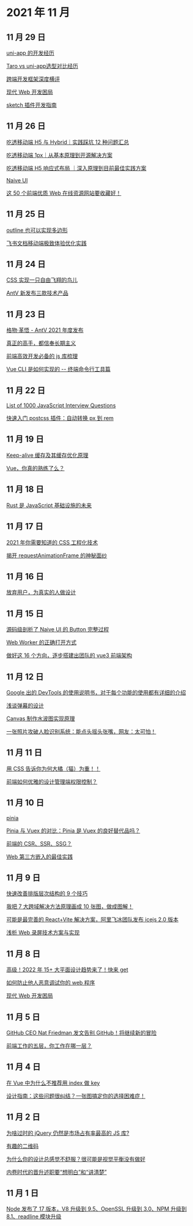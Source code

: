 # 2021 年 11 月

## 11 月 29 日

[uni-app 的开发经历](https://juejin.cn/post/6844903910876905486) <Badge type="tip" text="文章" />

[Taro vs uni-app选型对比经历](https://juejin.cn/post/6844903768794857480) <Badge type="tip" text="文章" />

[跨端开发框架深度横评](https://juejin.cn/post/6844903810788245511) <Badge type="tip" text="文章" />

[现代 Web 开发困局](https://juejin.cn/post/7025868886914400293) <Badge type="tip" text="文章" />

[sketch 插件开发指南](https://juejin.cn/post/7033911797279096845) <Badge type="tip" text="文章" />

## 11 月 26 日

[吃透移动端 H5 与 Hybrid｜实践踩坑 12 种问题汇总](https://mp.weixin.qq.com/s/0CeOdxKdmswfxFxw6mXe6Q) <Badge type="tip" text="技术" />

[吃透移动端 1px｜从基本原理到开源解决方案](https://juejin.cn/post/6844904023145857038) <Badge type="tip" text="技术" />

[吃透移动端 H5 响应式布局 ｜深入原理到目前最佳实践方案](https://juejin.cn/post/6844904021552005128) <Badge type="tip" text="技术" />

[Naive UI](https://github.com/TuSimple/naive-ui) <Badge type="tip" text="Git Star" />

[这 50 个前端优质 Web 在线资源网站要收藏好！](https://mp.weixin.qq.com/s/371yqPp6Jew-xawFJA0SHQ) <Badge type="tip" text="文章" />

## 11 月 25 日

[outline 也可以实现多边形](https://mp.weixin.qq.com/s/m_e37kJvaVvnOmzVm3H6Pg) <Badge type="tip" text="技术" />

[飞书文档移动端极致体验优化实践](https://mp.weixin.qq.com/s/vYen8pe_CMTA7LhYTLtGxQ) <Badge type="tip" text="技术" />

## 11 月 24 日

[CSS 实现一只自由飞翔的鸟儿](https://juejin.cn/post/7032876592544088101) <Badge type="tip" text="技术" />

[AntV 新发布三款技术产品](https://mp.weixin.qq.com/s/_SA8eQA6y7cx_bVVgizY9Q) <Badge type="tip" text="文章" />

## 11 月 23 日

[格物·革悟 - AntV 2021 年度发布](https://mp.weixin.qq.com/s/iH9TNphxEqXp6-A2f7dBZw) <Badge type="tip" text="文章" />

[真正的高手，都信奉长期主义](https://mp.weixin.qq.com/s/2vaD1d7l8q_4sgDVW2Rj1Q) <Badge type="tip" text="文章" />

[前端高效开发必备的 js 库梳理](https://mp.weixin.qq.com/s/6AUa4xMUlHbysfZYUpQhXg) <Badge type="tip" text="技术" />

[Vue CLI 是如何实现的 -- 终端命令行工具篇](https://mp.weixin.qq.com/s/SsvjIKvBMgL2ZMBIMakHZA) <Badge type="tip" text="技术" />

## 11 月 22 日

[List of 1000 JavaScript Interview Questions](https://github.com/sudheerj/javascript-interview-questions) <Badge type="tip" text="Git Star" />

[快速入门 postcss 插件：自动转换 px 到 rem](https://mp.weixin.qq.com/s/fRnXzm-vp8eV8N2nc-CaqQ) <Badge type="tip" text="文章" />

## 11 月 19 日

[Keep-alive 缓存及其缓存优化原理](https://mp.weixin.qq.com/s/CV6rz73IA-tTI5JAPnJM5Q) <Badge type="tip" text="技术" />

[Vue，你真的熟练了么？](https://mp.weixin.qq.com/s/loCsMYMVpGT5IvqHfuEJTw) <Badge type="tip" text="技术" />

## 11 月 18 日

[Rust 是 JavaScript 基础设施的未来](https://mp.weixin.qq.com/s/3ZRQ0vZqf1ESWmVlxzYS7Q) <Badge type="tip" text="文章" />

## 11 月 17 日

[2021 年你需要知道的 CSS 工程化技术](https://mp.weixin.qq.com/s/J8pAq-4lLXH4C4Bcz_P2fQ) <Badge type="tip" text="文章" />

[揭开 requestAnimationFrame 的神秘面纱](https://mp.weixin.qq.com/s/Wzqd-u2gD5Jtg2ReVW5J2A) <Badge type="tip" text="文章" />

## 11 月 16 日

[放弃用户，为真实的人做设计](https://mp.weixin.qq.com/s/ma1EIZPKcNFfPAxIhr9yUA) <Badge type="tip" text="用户体验" />

## 11 月 15 日

[源码级剖析了 Naive UI 的 Button 完整过程](https://mp.weixin.qq.com/s/WxwkCaEf9RclTVE26GeUQA) <Badge type="tip" text="技术" />

[Web Worker 的正确打开方式](https://mp.weixin.qq.com/s/9ISGaRofG6hhh0g6DpGyTQ) <Badge type="tip" text="技术" />

[做好这 16 个方向，逐步搭建出团队的 vue3 前端架构](https://mp.weixin.qq.com/s/n9-_utYWhczL4ulB3rIRRA) <Badge type="tip" text="文章" />

## 11 月 12 日

[Google 出的 DevTools 的使用说明书，对于每个功能的使用都有详细的介绍](https://developer.chrome.com/docs/devtools/overview) <Badge type="tip" text="文章" />

[浅谈弹幕的设计](https://mp.weixin.qq.com/s/PSS4YcoNJ3pMnHiakI6IDA) <Badge type="tip" text="技术" />

[Canvas 制作水波图实现原理](https://mp.weixin.qq.com/s/JH_PEuqNgRcQjSozmeuoTQ) <Badge type="tip" text="技术" />

[一张照片攻破人脸识别系统：能点头摇头张嘴，网友：太可怕！](https://mp.weixin.qq.com/s/mxTlOwZlPpiPXF__RVGaog) <Badge type="tip" text="新闻" />

## 11 月 11 日

[用 CSS 告诉你为何大橘（猫）为重！！](https://mp.weixin.qq.com/s/DF7PaYMKuE6wyBy_JrbLJA) <Badge type="tip" text="技术" />

[前端如何优雅的设计管理端权限控制？](https://mp.weixin.qq.com/s/WAlGw2CIYIZuPfaStBWCMw) <Badge type="tip" text="技术" />

## 11 月 10 日

[pinia](https://github.com/posva/pinia) <Badge type="tip" text="Git Star" />

[Pinia 与 Vuex 的对比：Pinia 是 Vuex 的良好替代品吗？](https://segmentfault.com/a/1190000040368602) <Badge type="tip" text="文章" />

[前端的 CSR、SSR、SSG？](https://mp.weixin.qq.com/s/-KoxBDg_NmWHXYXbtIgOvg) <Badge type="tip" text="文章" />

[Web 第三方嵌入的最佳实践](https://mp.weixin.qq.com/s/M6YmzTuWVIGhHACCdjSjxw) <Badge type="tip" text="最佳实践" />

## 11 月 9 日

[快速改善排版层次结构的 9 个技巧](https://mp.weixin.qq.com/s/EBY26IcY7LJxc4l0x5kXOA) <Badge type="tip" text="用户体验" />

[我把 7 大跨域解决方法原理画成 10 张图，做成图解！](https://mp.weixin.qq.com/s/-SKXUnvPsY53jMrEZ0HzlA) <Badge type="tip" text="技术" />

[可能是最完善的 React+Vite 解决方案，阿里飞冰团队发布 icejs 2.0 版本](https://juejin.cn/post/7026616296426962958) <Badge type="tip" text="文章" />

[浅析 Web 录屏技术方案与实现](https://mp.weixin.qq.com/s/f55pB-MEO6VboFsihb-_gQ) <Badge type="tip" text="文章" />

## 11 月 8 日

[高级！2022 年 15+ 大平面设计趋势来了！快来 get](https://mp.weixin.qq.com/s/TNVkWtgMs9uyg3bC3P9lGw) <Badge type="tip" text="用户体验" />

[如何防止他人恶意调试你的 web 程序](https://mp.weixin.qq.com/s/5lpIb264ZzWFnV_4iI-bxA) <Badge type="tip" text="技术" />

[现代 Web 开发困局](https://mp.weixin.qq.com/s?__biz=Mzg2ODQ1OTExOA==&mid=2247494459&idx=1&sn=6b134dbac8fa8de0542653458bd48a6c) <Badge type="tip" text="文章" />

## 11 月 5 日

[GitHub CEO Nat Friedman 发文告别 GitHub！将继续新的冒险](https://mp.weixin.qq.com/s/ljjB70E1ZXVkgoNMFfM2aw) <Badge type="tip" text="新闻" />

[前端工作的五层，你工作在哪一层？](https://mp.weixin.qq.com/s/DndEETMlGMf5qJJHJoOpDg) <Badge type="tip" text="文章" />

## 11 月 4 日

[在 Vue 中为什么不推荐用 index 做 key](https://mp.weixin.qq.com/s/d4o77UWz4FouwYnqzCApcA) <Badge type="tip" text="技术" />

[设计指南：这些问题很纠结？一张图搞定你的选择困难症！](https://mp.weixin.qq.com/s/Cp4gUqhIgsEMSKzezamCvA) <Badge type="tip" text="用户体验" />

## 11 月 2 日

[为啥过时的 jQuery 仍然是市场占有率最高的 JS 库?](https://mp.weixin.qq.com/s/aGLr-Dzth5dd8L0BgxPppg) <Badge type="tip" text="新闻" />

[有趣的二维码](https://mp.weixin.qq.com/s/wWXow0FN8_-qRbSvuRR_cQ) <Badge type="tip" text="技术" />

[为什么你的设计总感觉不舒服？很可能是视觉平衡没有做好](https://mp.weixin.qq.com/s/sE8hfm55W03poXLHIvJ2lw) <Badge type="tip" text="用户体验" />

[内卷时代的晋升述职要“想明白”和“讲清楚”](https://mp.weixin.qq.com/s/30DW-s54nN1abUDrrg8b7g) <Badge type="tip" text="软技能" />

## 11 月 1 日

[Node 发布了 17 版本，V8 升级到 9.5、OpenSSL 升级到 3.0、NPM 升级到 8.1、readline 模块升级](https://nodejs.org/en/blog/release/v17.0.0) <Badge type="tip" text="新闻" />
